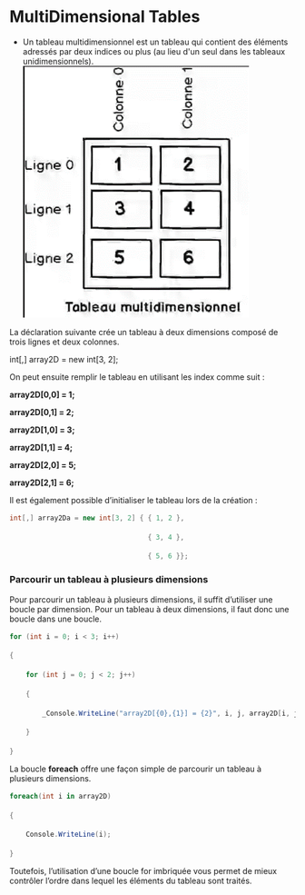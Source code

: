 # MultiDimensional Tables

- Un tableau multidimensionnel est un tableau qui contient des éléments adressés par deux indices ou plus (au lieu d'un seul dans les tableaux unidimensionnels).
![Tableau Multidimmmensionnel](./img/multidimensionnel.png)

La déclaration suivante crée un tableau à deux dimensions composé de trois lignes et deux colonnes.

int[,] array2D = new int[3, 2];

On peut ensuite remplir le tableau en utilisant les index comme suit :

**array2D[0,0] = 1;**

**array2D[0,1] = 2;**

**array2D[1,0] = 3;**

**array2D[1,1] = 4;**

**array2D[2,0] = 5;**

**array2D[2,1] = 6;**

Il est également possible d’initialiser le tableau lors de la création :

~~~c#
int[,] array2Da = new int[3, 2] { { 1, 2 },

                                  { 3, 4 },

                                  { 5, 6 }};

~~~

### Parcourir un tableau à plusieurs dimensions

Pour parcourir un tableau à plusieurs dimensions, il suffit d’utiliser une boucle par dimension. Pour un tableau à deux dimensions, il faut donc une boucle dans une boucle.

~~~c#
for (int i = 0; i < 3; i++)

{

    for (int j = 0; j < 2; j++)

    {

        _Console.WriteLine("array2D[{0},{1}] = {2}", i, j, array2D[i, j]);

    }

}
~~~

La boucle **foreach** offre une façon simple de parcourir un tableau à plusieurs dimensions.

~~~c#
foreach(int i in array2D)

{

    Console.WriteLine(i);

}
~~~

Toutefois, l’utilisation d’une boucle for imbriquée vous permet de mieux contrôler l’ordre dans lequel les éléments du tableau sont traités.

